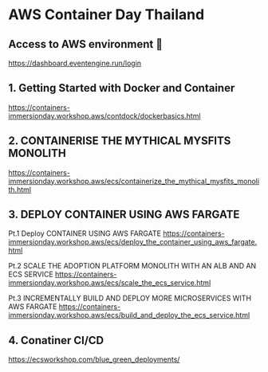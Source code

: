 # AWS Container Day Thailand

## Access to AWS environment 🏁

https://dashboard.eventengine.run/login

## 1. Getting Started with Docker and Container

https://containers-immersionday.workshop.aws/contdock/dockerbasics.html

## 2. CONTAINERISE THE MYTHICAL MYSFITS MONOLITH

https://containers-immersionday.workshop.aws/ecs/containerize_the_mythical_mysfits_monolith.html

## 3. DEPLOY CONTAINER USING AWS FARGATE

Pt.1 Deploy CONTAINER USING AWS FARGATE
https://containers-immersionday.workshop.aws/ecs/deploy_the_container_using_aws_fargate.html

Pt.2 SCALE THE ADOPTION PLATFORM MONOLITH WITH AN ALB AND AN ECS SERVICE
https://containers-immersionday.workshop.aws/ecs/scale_the_ecs_service.html

Pt.3 INCREMENTALLY BUILD AND DEPLOY MORE MICROSERVICES WITH AWS FARGATE
https://containers-immersionday.workshop.aws/ecs/build_and_deploy_the_ecs_service.html

## 4. Conatiner CI/CD

https://ecsworkshop.com/blue_green_deployments/

